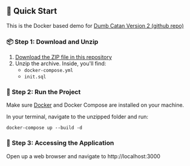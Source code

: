 ## 🚀 Quick Start

This is the Docker based demo for [Dumb Catan Version 2 (github repo)](https://github.com/rmatusza/dumbcatan-v2-public)

### 📦 Step 1: Download and Unzip

1. [Download the ZIP file in this repository](https://github.com/rmatusza/dumbcatan-v2-demo/raw/main/dumb-catan-demo.zip)
2. Unzip the archive. Inside, you'll find:
   - `docker-compose.yml`
   - `init.sql`

### 🐳 Step 2: Run the Project

Make sure [Docker](https://www.docker.com/products/docker-desktop) and Docker Compose are installed on your machine.

In your terminal, navigate to the unzipped folder and run:

`docker-compose up --build -d`

### 📡 Step 3: Accessing the Application

Open up a web browser and navigate to http://localhost:3000